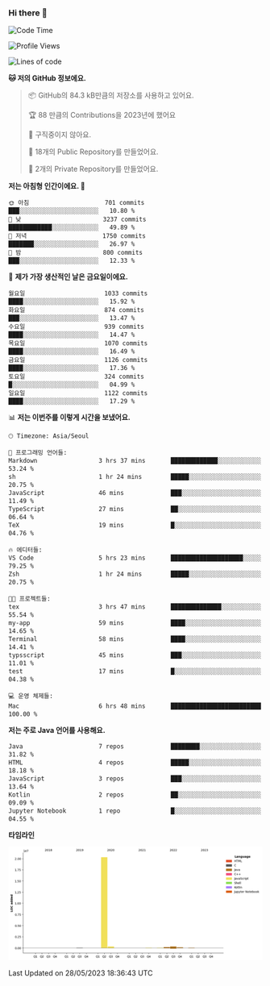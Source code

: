 ### Hi there 👋

<!--
**otm0937/otm0937** is a ✨ _special_ ✨ repository because its `README.md` (this file) appears on your GitHub profile.

Here are some ideas to get you started:

- 🔭 I’m currently working on ...
- 🌱 I’m currently learning ...
- 👯 I’m looking to collaborate on ...
- 🤔 I’m looking for help with ...
- 💬 Ask me about ...
- 📫 How to reach me: ...
- 😄 Pronouns: ...
- ⚡ Fun fact: ...
-->

  <!--START_SECTION:waka-->
![Code Time](http://img.shields.io/badge/Code%20Time-966%20hrs%2055%20mins-blue)

![Profile Views](http://img.shields.io/badge/Profile%20Views-0-blue)

![Lines of code](https://img.shields.io/badge/%EC%A0%80%EB%8A%94%20%EC%97%AC%ED%83%9C%EA%B9%8C%EC%A7%80%20-21.3%20million%20%EC%A4%84%EC%9D%98%20%EC%BD%94%EB%93%9C%EB%A5%BC%20%EC%9E%91%EC%84%B1%ED%96%88%EC%96%B4%EC%9A%94.-blue)

**🐱 저의 GitHub 정보에요.** 

> 📦 GitHub의 84.3 kB만큼의 저장소를 사용하고 있어요. 
 > 
> 🏆 88 만큼의 Contributions을 2023년에 했어요
 > 
> 🚫 구직중이지 않아요.
 > 
> 📜 18개의 Public Repository를 만들었어요. 
 > 
> 🔑 2개의 Private Repository를 만들었어요. 
 > 
**저는 아침형 인간이에요. 🐤** 

```text
🌞 아침                     701 commits         ███░░░░░░░░░░░░░░░░░░░░░░   10.80 % 
🌆 낮　                     3237 commits        ████████████░░░░░░░░░░░░░   49.89 % 
🌃 저녁                     1750 commits        ███████░░░░░░░░░░░░░░░░░░   26.97 % 
🌙 밤　                     800 commits         ███░░░░░░░░░░░░░░░░░░░░░░   12.33 % 
```
📅 **제가 가장 생산적인 날은 금요일이에요.** 

```text
월요일                      1033 commits        ████░░░░░░░░░░░░░░░░░░░░░   15.92 % 
화요일                      874 commits         ███░░░░░░░░░░░░░░░░░░░░░░   13.47 % 
수요일                      939 commits         ████░░░░░░░░░░░░░░░░░░░░░   14.47 % 
목요일                      1070 commits        ████░░░░░░░░░░░░░░░░░░░░░   16.49 % 
금요일                      1126 commits        ████░░░░░░░░░░░░░░░░░░░░░   17.36 % 
토요일                      324 commits         █░░░░░░░░░░░░░░░░░░░░░░░░   04.99 % 
일요일                      1122 commits        ████░░░░░░░░░░░░░░░░░░░░░   17.29 % 
```


📊 **저는 이번주를 이렇게 시간을 보냈어요.** 

```text
🕑︎ Timezone: Asia/Seoul

💬 프로그래밍 언어들: 
Markdown                 3 hrs 37 mins       █████████████░░░░░░░░░░░░   53.24 % 
sh                       1 hr 24 mins        █████░░░░░░░░░░░░░░░░░░░░   20.75 % 
JavaScript               46 mins             ███░░░░░░░░░░░░░░░░░░░░░░   11.49 % 
TypeScript               27 mins             ██░░░░░░░░░░░░░░░░░░░░░░░   06.64 % 
TeX                      19 mins             █░░░░░░░░░░░░░░░░░░░░░░░░   04.76 % 

🔥 에디터들: 
VS Code                  5 hrs 23 mins       ████████████████████░░░░░   79.25 % 
Zsh                      1 hr 24 mins        █████░░░░░░░░░░░░░░░░░░░░   20.75 % 

🐱‍💻 프로젝트들: 
tex                      3 hrs 47 mins       ██████████████░░░░░░░░░░░   55.54 % 
my-app                   59 mins             ████░░░░░░░░░░░░░░░░░░░░░   14.65 % 
Terminal                 58 mins             ████░░░░░░░░░░░░░░░░░░░░░   14.41 % 
typsscript               45 mins             ███░░░░░░░░░░░░░░░░░░░░░░   11.01 % 
test                     17 mins             █░░░░░░░░░░░░░░░░░░░░░░░░   04.38 % 

💻 운영 체제들: 
Mac                      6 hrs 48 mins       █████████████████████████   100.00 % 
```

**저는 주로 Java 언어를 사용해요.** 

```text
Java                     7 repos             ████████░░░░░░░░░░░░░░░░░   31.82 % 
HTML                     4 repos             █████░░░░░░░░░░░░░░░░░░░░   18.18 % 
JavaScript               3 repos             ███░░░░░░░░░░░░░░░░░░░░░░   13.64 % 
Kotlin                   2 repos             ██░░░░░░░░░░░░░░░░░░░░░░░   09.09 % 
Jupyter Notebook         1 repo              █░░░░░░░░░░░░░░░░░░░░░░░░   04.55 % 
```



**타임라인**

![Lines of Code chart](https://raw.githubusercontent.com/otm0937/otm0937/main/assets/bar_graph.png)


 Last Updated on 28/05/2023 18:36:43 UTC
<!--END_SECTION:waka-->
